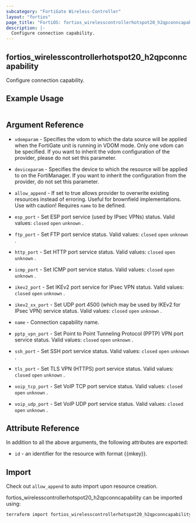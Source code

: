 ```yaml
---
subcategory: "FortiGate Wireless-Controller"
layout: "fortios"
page_title: "FortiOS: fortios_wirelesscontrollerhotspot20_h2qpconncapability"
description: |-
  Configure connection capability.
---
```


## fortios_wirelesscontrollerhotspot20_h2qpconncapability
Configure connection capability.

## Example Usage

```hcl

```

## Argument Reference
* `vdomparam` - Specifies the vdom to which the data source will be applied when the FortiGate unit is running in VDOM mode. Only one vdom can be specified. If you want to inherit the vdom configuration of the provider, please do not set this parameter.
* `deviceparam` - Specifies the device to which the resource will be applied to on the FortiManager. If you want to inherit the configuration from the provider, do not set this parameter.
* `allow_append` - If set to true allows provider to overwrite existing resources instead of erroring. Useful for brownfield implementations. Use with caution! Requires `name` to be defined.

* `esp_port` - Set ESP port service (used by IPsec VPNs) status. Valid values: `closed` `open` `unknown` .
* `ftp_port` - Set FTP port service status. Valid values: `closed` `open` `unknown` .
* `http_port` - Set HTTP port service status. Valid values: `closed` `open` `unknown` .
* `icmp_port` - Set ICMP port service status. Valid values: `closed` `open` `unknown` .
* `ikev2_port` - Set IKEv2 port service for IPsec VPN status. Valid values: `closed` `open` `unknown` .
* `ikev2_xx_port` - Set UDP port 4500 (which may be used by IKEv2 for IPsec VPN) service status. Valid values: `closed` `open` `unknown` .
* `name` - Connection capability name.
* `pptp_vpn_port` - Set Point to Point Tunneling Protocol (PPTP) VPN port service status. Valid values: `closed` `open` `unknown` .
* `ssh_port` - Set SSH port service status. Valid values: `closed` `open` `unknown` .
* `tls_port` - Set TLS VPN (HTTPS) port service status. Valid values: `closed` `open` `unknown` .
* `voip_tcp_port` - Set VoIP TCP port service status. Valid values: `closed` `open` `unknown` .
* `voip_udp_port` - Set VoIP UDP port service status. Valid values: `closed` `open` `unknown` .

## Attribute Reference

In addition to all the above arguments, the following attributes are exported:
* `id` - an identifier for the resource with format {{mkey}}.

## Import

Check out `allow_append` to auto import upon resource creation.

fortios_wirelesscontrollerhotspot20_h2qpconncapability can be imported using:
```sh
terraform import fortios_wirelesscontrollerhotspot20_h2qpconncapability.labelname {{mkey}}
```
